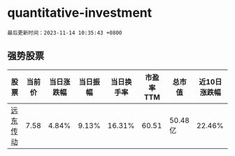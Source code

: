 # quantitative-investment

`最后更新时间：2023-11-14 10:35:43 +0800`

## 强势股票

|股票|当前价|当日涨跌幅|当日振幅|当日换手率|市盈率TTM|总市值|近10日涨跌幅|
|----|----|----|----|----|----|----|----|
|[远东传动](https://xueqiu.com/S/SZ002406)|7.58|4.84%|9.13%|16.31%|60.51|50.48亿|22.46%|
